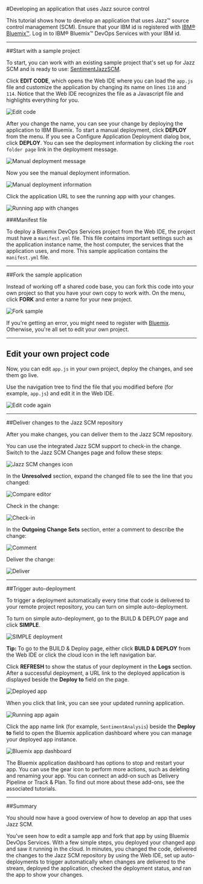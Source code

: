 #Developing an application that uses Jazz source control

This tutorial shows how to develop an application that uses Jazz&trade; source control management (SCM). 
Ensure that your IBM id is registered with [IBM&reg; Bluemix&trade;](https://bluemix.net). Log in to IBM&reg; Bluemix&trade; DevOps Services with your IBM id.

---
##Start with a sample project

To start, you can work with an existing sample project that's set up for 
Jazz SCM and is ready to use: [SentimentJazzSCM](https://hub.jazz.net/project/curtispd/SentimentJazzSCM/overview).

Click **EDIT CODE**, which opens the Web IDE where you can load the `app.js` file and 
customize the application by changing its name on lines `110` and `114`. 
Notice that the Web IDE recognizes the file as a Javascript file and 
highlights everything for you.

![Edit code](images/EditCode.png)

After you change the name, you can see your change by 
deploying the application to IBM Bluemix. 
To start a manual deployment, click **DEPLOY** from the menu. 
If you see a Configure Application Deployment dialog box, 
click **DEPLOY**. You can see the deployment information by 
clicking the `root folder page` link 
in the deployment message.

![Manual deployment message](images/ManualDeploymentMsg.png)

Now you see the manual deployment information.

![Manual deployment information](images/ManualDeploymentInfo.png)

Click the application URL to see the running app with your changes.

![Running app with changes](images/RunningApp.png)

###Manifest file

To deploy a Bluemix DevOps Services project from the Web IDE, the project must have a 
`manifest.yml` file. 
This file contains important settings such as the application instance name,
the host computer, the services that the application uses, and more. 
This sample application contains the `manifest.yml` file.

---
##Fork the sample application

Instead of working off a shared code base, 
you can fork this code into your own project so that you have your own copy to work with. 
On the menu, click **FORK** and enter a name for your new project. 

![Fork sample](images/ForkSample.png)

If you're getting an error, you might need to register with [Bluemix](https://bluemix.net). 
Otherwise, you're all set to edit your own project.

---
## Edit your own project code

Now, you can edit `app.js` in your own project, deploy the changes, and see them go live. 

Use the 
navigation tree to find the file that you modified before (for example, `app.js`) and 
edit it in the Web IDE. 

![Edit code again](images/EditCodeAgain.png)

---
##Deliver changes to the Jazz SCM repository

After you make changes, 
you can deliver them to the Jazz SCM repository. 

You can use the integrated Jazz SCM support to check-in the change. 
Switch to the Jazz SCM Changes page and follow these steps:

![Jazz SCM changes icon](images/JazzSCMChanges.png)


In the **Unresolved** section, expand the changed file to see the line that you changed:

![Compare editor](images/CompareEditor.png)

Check in the change:

![Check-in](images/Checkin.png)


In the **Outgoing Change Sets** section, enter a comment to describe the change:

![Comment](images/Comment.png)

Deliver the change:

![Deliver](images/Deliver.png)
 
---
##Trigger auto-deployment

To trigger a deployment automatically every time that code is 
delivered to your remote project repository, 
you can turn on simple auto-deployment.

To turn on simple auto-deployment, go to the BUILD & DEPLOY page 
and click **SIMPLE**. 


![SIMPLE deployment](images/TurnOnSIMPLEDeploy.png)

**Tip:** To go to the BUILD & Deploy page, either click **BUILD & DEPLOY** from the 
Web IDE or click the cloud 
icon in the left navigation bar.

Click **REFRESH** to show the status of your deployment in the **Logs** section. 
After a successful deployment, a URL link to the deployed application is displayed beside the 
**Deploy to** field on the page.

![Deployed app](images/DeployedApp.png)

When you click that link, you can see your updated running application.

![Running app again](images/RunningAppAgain.png)

Click the app name link (for example, `SentimentAnalysis`) beside 
the **Deploy to** field to open 
the Bluemix application dashboard where you can manage your deployed app instance. 

![Bluemix app dashboard](images/BluemixApp.png)

The Bluemix application dashboard has options to 
stop and restart
your app. You can use the
gear icon to perform more actions, such as deleting 
and renaming your app. 
You can connect an add-on 
such as Delivery Pipeline or Track & Plan. 
To find out more about these add-ons, see the associated tutorials.

---
##Summary

You should now have a good overview of how to develop an app that uses Jazz SCM. 

You've seen how to edit a sample app and fork that app by using Bluemix DevOps Services. 
With a few simple steps, you deployed your changed app and saw it 
running in the cloud.
In minutes, you changed the code, delivered the changes to the Jazz SCM repository 
by using the Web IDE, set up auto-deployments to trigger automatically when changes are
delivered to the stream, deployed the application, 
checked the deployment status, and ran the app to show your changes.

